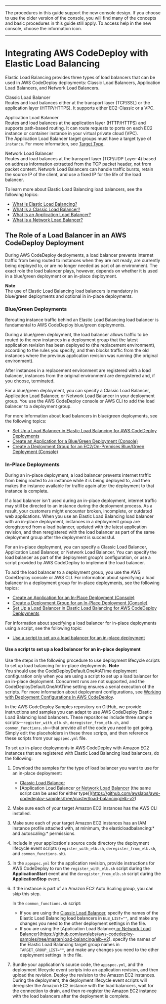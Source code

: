 --------

 The procedures in this guide support the new console design\. If you choose to use the older version of the console, you will find many of the concepts and basic procedures in this guide still apply\. To access help in the new console, choose the information icon\. 

--------

# Integrating AWS CodeDeploy with Elastic Load Balancing<a name="integrations-aws-elastic-load-balancing"></a>

Elastic Load Balancing provides three types of load balancers that can be used in AWS CodeDeploy deployments: Classic Load Balancers, Application Load Balancers, and Network Load Balancers\.

Classic Load Balancer  
Routes and load balances either at the transport layer \(TCP/SSL\) or the application layer \(HTTP/HTTPS\)\. It supports either EC2\-Classic or a VPC\.

Application Load Balancer  
Routes and load balances at the application layer \(HTTP/HTTPS\) and supports path\-based routing\. It can route requests to ports on each EC2 instance or container instance in your virtual private cloud \(VPC\)\.  
 The Application Load Balancer target groups must have a target type of `instance`\. For more information, see [Target Type](https://docs.aws.amazon.com/elasticloadbalancing/latest/application/load-balancer-target-groups.html#target-type)\. 

Network Load Balancer  
Routes and load balances at the transport layer \(TCP/UDP Layer\-4\) based on address information extracted from the TCP packet header, not from packet content\. Network Load Balancers can handle traffic bursts, retain the source IP of the client, and use a fixed IP for the life of the load balancer\. 

To learn more about Elastic Load Balancing load balancers, see the following topics:
+ [What Is Elastic Load Balancing?](https://docs.aws.amazon.com/elasticloadbalancing/latest/userguide/what-is-load-balancing.html)
+ [What Is a Classic Load Balancer?](https://docs.aws.amazon.com/elasticloadbalancing/latest/classic/introduction.html)
+ [What Is an Application Load Balancer?](https://docs.aws.amazon.com/elasticloadbalancing/latest/application/introduction.html)
+ [What Is a Network Load Balancer?](https://docs.aws.amazon.com/elasticloadbalancing/latest/network/introduction.html)

## The Role of a Load Balancer in an AWS CodeDeploy Deployment<a name="integrations-aws-elastic-load-balancing-role"></a>

During AWS CodeDeploy deployments, a load balancer prevents internet traffic from being routed to instances when they are not ready, are currently being deployed to, or are no longer needed as part of an environment\. The exact role the load balancer plays, however, depends on whether it is used in a blue/green deployment or an in\-place deployment\.

**Note**  
The use of Elastic Load Balancing load balancers is mandatory in blue/green deployments and optional in in\-place deployments\.

### Blue/Green Deployments<a name="integrations-aws-elastic-load-balancing-blue-green"></a>

Rerouting instance traffic behind an Elastic Load Balancing load balancer is fundamental to AWS CodeDeploy blue/green deployments\. 

During a blue/green deployment, the load balancer allows traffic to be routed to the new instances in a deployment group that the latest application revision has been deployed to \(the replacement environment\), according to the rules you specify, and then blocks traffic from the old instances where the previous application revision was running \(the original environment\)\.

After instances in a replacement environment are registered with a load balancer, instances from the original environment are deregistered and, if you choose, terminated\.

For a blue/green deployment, you can specify a Classic Load Balancer, Application Load Balancer, or Network Load Balancer in your deployment group\. You use the AWS CodeDeploy console or AWS CLI to add the load balancer to a deployment group\.

For more information about load balancers in blue/green deployments, see the following topics:
+ [Set Up a Load Balancer in Elastic Load Balancing for AWS CodeDeploy Deployments](deployment-groups-create-load-balancer.md)
+ [Create an Application for a Blue/Green Deployment \(Console\)](applications-create-blue-green.md)
+ [Create a Deployment Group for an EC2/On\-Premises Blue/Green Deployment \(Console\)](deployment-groups-create-blue-green.md)

### In\-Place Deployments<a name="integrations-aws-elastic-load-balancing-in-place"></a>

During an in\-place deployment, a load balancer prevents internet traffic from being routed to an instance while it is being deployed to, and then makes the instance available for traffic again after the deployment to that instance is complete\.

If a load balancer isn't used during an in\-place deployment, internet traffic may still be directed to an instance during the deployment process\. As a result, your customers might encounter broken, incomplete, or outdated web applications\. When you use an Elastic Load Balancing load balancer with an in\-place deployment, instances in a deployment group are deregistered from a load balancer, updated with the latest application revision, and then reregistered with the load balancer as part of the same deployment group after the deployment is successful\.

For an in\-place deployment, you can specify a Classic Load Balancer, Application Load Balancer, or Network Load Balancer\. You can specify the load balancer as part of the deployment group's configuration, or use a script provided by AWS CodeDeploy to implement the load balancer\.

To add the load balancer to a deployment group, you use the AWS CodeDeploy console or AWS CLI\. For information about specifying a load balancer in a deployment group for in\-place deployments, see the following topics:
+ [Create an Application for an In\-Place Deployment \(Console\)](applications-create-in-place.md)
+ [Create a Deployment Group for an In\-Place Deployment \(Console\)](deployment-groups-create-in-place.md)
+ [Set Up a Load Balancer in Elastic Load Balancing for AWS CodeDeploy Deployments](deployment-groups-create-load-balancer.md)

For information about specifying a load balancer for in\-place deployments using a script, see the following topic: 
+ [Use a script to set up a load balancer for an in\-place deployment](#integrations-aws-elastic-load-balancing-scripts)

#### Use a script to set up a load balancer for an in\-place deployment<a name="integrations-aws-elastic-load-balancing-scripts"></a>

Use the steps in the following procedure to use deployment lifecycle scripts to set up load balancing for in\-place deployments\.
**Note**  
You should use the CodeDeployDefault\.OneAtATime deployment configuration only when you are using a script to set up a load balancer for an in\-place deployment\. Concurrent runs are not supported, and the CodeDeployDefault\.OneAtATime setting ensures a serial execution of the scripts\. For more information about deployment configurations, see [Working with Deployment Configurations in AWS CodeDeploy](deployment-configurations.md)\.

In the AWS CodeDeploy Samples repository on GitHub, we provide instructions and samples you can adapt to use AWS CodeDeploy Elastic Load Balancing load balancers\. These repositories include three sample scripts—`register_with_elb.sh`, `deregister_from_elb.sh`, and `common_functions.sh`—that provide all of the code you need to get going\. Simply edit the placeholders in these three scripts, and then reference these scripts from your `appspec.yml` file\.

To set up in\-place deployments in AWS CodeDeploy with Amazon EC2 instances that are registered with Elastic Load Balancing load balancers, do the following:

1. Download the samples for the type of load balancer you want to use for an in\-place deployment:
   + [Classic Load Balancer](https://github.com/awslabs/aws-codedeploy-samples/tree/master/load-balancing/elb)
   + [Application Load Balancer[ or Network Load Balancer](https://github.com/awslabs/aws-codedeploy-samples/tree/master/load-balancing/elb-v2) \(the same script can be used for either type\)](https://github.com/awslabs/aws-codedeploy-samples/tree/master/load-balancing/elb-v2)

1. Make sure each of your target Amazon EC2 instances has the AWS CLI installed\. 

1. Make sure each of your target Amazon EC2 instances has an IAM instance profile attached with, at minimum, the elasticloadbalancing:\* and autoscaling:\* permissions\.

1. Include in your application's source code directory the deployment lifecycle event scripts \(`register_with_elb.sh`, `deregister_from_elb.sh`, and `common_functions.sh`\)\.

1. In the `appspec.yml` for the application revision, provide instructions for AWS CodeDeploy to run the `register_with_elb.sh` script during the **ApplicationStart** event and the `deregister_from_elb.sh` script during the **ApplicationStop** event\.

1. If the instance is part of an Amazon EC2 Auto Scaling group, you can skip this step\.

   In the `common_functions.sh` script:
   + If you are using the [Classic Load Balancer](https://github.com/awslabs/aws-codedeploy-samples/tree/master/load-balancing/elb), specify the names of the Elastic Load Balancing load balancers in `ELB_LIST=""`, and make any changes you need to the other deployment settings in the file\.
   + If you are using the [Application Load Balancer[ or Network Load Balancer](https://github.com/awslabs/aws-codedeploy-samples/tree/master/load-balancing/elb-v2)](https://github.com/awslabs/aws-codedeploy-samples/tree/master/load-balancing/elb-v2), specify the names of the Elastic Load Balancing target group names in `TARGET_GROUP_LIST=""`, and make any changes you need to the other deployment settings in the file\.

1. Bundle your application's source code, the `appspec.yml`, and the deployment lifecycle event scripts into an application revision, and then upload the revision\. Deploy the revision to the Amazon EC2 instances\. During the deployment, the deployment lifecycle event scripts will deregister the Amazon EC2 instance with the load balancers, wait for the connection to drain, and then re\-register the Amazon EC2 instance with the load balancers after the deployment is complete\.